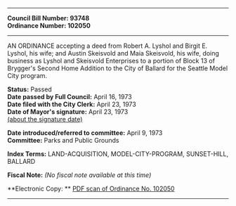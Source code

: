 * * * * *  
  
**Council Bill Number: [](#h0)[](#h2)93748**   
**Ordinance Number: 102050**  
  
* * * * *  
  
AN ORDINANCE accepting a deed from Robert A. Lyshol and Birgit E. Lyshol, his wife; and Austin Skeisvold and Maia Skeisvold, his wife, doing business as Lyshol and Skeisvold Enterprises to a portion of Block 13 of Brygger's Second Home Addition to the City of Ballard for the Seattle Model City program.  
  
**Status:** Passed   
**Date passed by Full Council:** April 16, 1973   
**Date filed with the City Clerk:** April 23, 1973   
**Date of Mayor's signature:** April 23, 1973   
[(about the signature date)](/~public/approvaldate.htm)   
  
  
**Date introduced/referred to committee:** April 9, 1973   
**Committee:** Parks and Public Grounds   
  
**Index Terms:** LAND-ACQUISITION, MODEL-CITY-PROGRAM, SUNSET-HILL, BALLARD  
  
**Fiscal Note:** *(No fiscal note available at this time)*  
  
**Electronic Copy: ** [PDF scan of Ordinance No. 102050](/~archives/Ordinances/Ord_102050.pdf)  
  
* * * * *  
